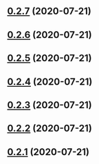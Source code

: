 ## [0.2.7](http://repository/compare/v0.2.5...v0.2.7) (2020-07-21)



## [0.2.6](http://repository/compare/v0.2.5...v0.2.6) (2020-07-21)



## [0.2.5](http://repository/compare/v0.2.0...v0.2.5) (2020-07-21)



## [0.2.4](http://repository/compare/v0.2.0...v0.2.4) (2020-07-21)



## [0.2.3](http://repository/compare/v0.2.0...v0.2.3) (2020-07-21)



## [0.2.2](http://repository/compare/v0.2.0...v0.2.2) (2020-07-21)



## [0.2.1](http://repository/compare/v0.2.0...v0.2.1) (2020-07-21)



